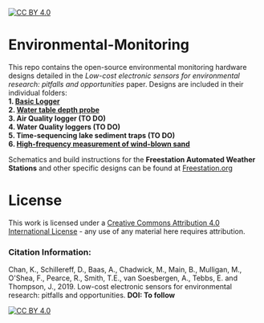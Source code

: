 [![CC BY 4.0][cc-by-shield]][cc-by]

# Environmental-Monitoring
This repo contains the open-source environmental monitoring hardware designs detailed in the *Low-cost electronic sensors for environmental research: pitfalls and opportunities* paper. Designs are included in their individual folders:  
**1. [Basic Logger](https://github.com/KCLGeography/environmental-monitoring/tree/master/basic-logger)**  
**2. [Water table depth probe](https://github.com/KCLGeography/environmental-monitoring/tree/master/depth-probe)**  
**3. Air Quality logger (TO DO)**  
**4. Water Quality loggers  (TO DO)**  
**5. Time-sequencing lake sediment traps (TO DO)**  
**6. [High-frequency measurement of wind-blown sand](https://github.com/KCLGeography/environmental-monitoring/tree/master/Aeolean-sediment-measurer)**  

Schematics and build instructions for the **Freestation Automated Weather Stations** and other specific designs can be found at [Freestation.org](http://freestation.org)


# License
This work is licensed under a [Creative Commons Attribution 4.0 International
License][cc-by] - any use of any material here requires attribution.

### Citation Information:
Chan, K., Schillereff, D., Baas, A., Chadwick, M., Main, B., Mulligan, M., O'Shea, F., Pearce, R., Smith, T.E., van Soesbergen, A., Tebbs, E. and Thompson, J., 2019. Low-cost electronic sensors for environmental research: pitfalls and opportunities. **DOI: To follow**

[![CC BY 4.0][cc-by-image]][cc-by]

[cc-by]: http://creativecommons.org/licenses/by/4.0/
[cc-by-image]: https://i.creativecommons.org/l/by/4.0/88x31.png
[cc-by-shield]: https://img.shields.io/badge/License-CC%20BY%204.0-lightgrey.svg
